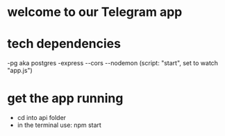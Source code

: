 # welcome to our Telegram app 


# tech dependencies
 -pg aka postgres
 -express
 --cors
 --nodemon (script: "start", set to watch "app.js")


# get the app running 
 - cd into api folder
 - in the terminal use:  npm start
 
